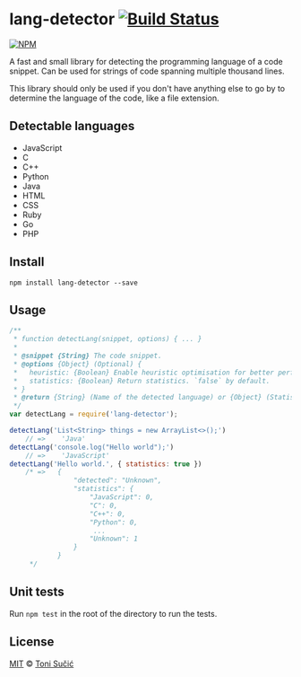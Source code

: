 lang-detector  [![Build Status](https://travis-ci.org/hosein2398/lang-detector)](https://travis-ci.org/hosein2398/lang-detector.svg?branch=master)
=====

[![NPM](https://nodei.co/npm/lang-detector.png?downloads=true&downloadRank=true&stars=true)](https://nodei.co/npm/lang-detector/)

A fast and small library for detecting the programming language of a code snippet. 
Can be used for strings of code spanning multiple thousand lines.

This library should only be used if you don't have anything else to go by to determine the language of the code, like a file extension.

## Detectable languages
* JavaScript
* C
* C++
* Python
* Java
* HTML
* CSS
* Ruby
* Go
* PHP

## Install
```Shell
npm install lang-detector --save
```

## Usage
```JavaScript
/**
 * function detectLang(snippet, options) { ... }
 *
 * @snippet {String} The code snippet.
 * @options {Object} (Optional) {
 *   heuristic: {Boolean} Enable heuristic optimisation for better performance. `true` by default.
 *   statistics: {Boolean} Return statistics. `false` by default.
 * }
 * @return {String} (Name of the detected language) or {Object} (Statistics).
 */
var detectLang = require('lang-detector');

detectLang('List<String> things = new ArrayList<>();')
    // =>    'Java'
detectLang('console.log("Hello world");')
    // =>    'JavaScript'
detectLang('Hello world.', { statistics: true })
    /* =>   {
                "detected": "Unknown",
                "statistics": {
                    "JavaScript": 0,
                    "C": 0,
                    "C++": 0,
                    "Python": 0,
                     ...
                    "Unknown": 1
                }
            } 
     */
```

## Unit tests
Run `npm test` in the root of the directory to run the tests.

## License
<a href="https://tldrlegal.com/license/mit-license" target="_blank">MIT</a> © <a href="https://github.com/ts95/" target="_blank">Toni Sučić</a>